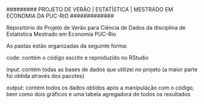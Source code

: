 ######### PROJETO DE VERÃO | ESTATÍSTICA | MESTRADO EM ECONOMIA DA PUC-RIO #############

Repositório do Projeto de Verão para Ciência de Dados da disciplina de Estatística
Mestrado em Economia PUC-Rio

As pastas estão organizadas da seguinte forma:

code: contém o código escrito e reproduzido no RStudio

input: contém todas as bases de dados que utilizei no projeto (a maior parte foi obtida através dos pacotes)

output: contém todos os dados obtidos após a manipulação com o código, bem como dois gráficos e uma tabela agregadora de todos os resultados



